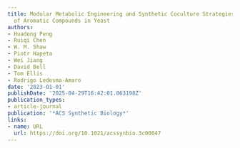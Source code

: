 ```yaml
---
title: Modular Metabolic Engineering and Synthetic Coculture Strategies for the Production
  of Aromatic Compounds in Yeast
authors:
- Huadong Peng
- Ruiqi Chen
- W. M. Shaw
- Piotr Hapeta
- Wei Jiang
- David Bell
- Tom Ellis
- Rodrigo Ledesma‐Amaro
date: '2023-01-01'
publishDate: '2025-04-29T16:42:01.063198Z'
publication_types:
- article-journal
publication: '*ACS Synthetic Biology*'
links:
- name: URL
  url: https://doi.org/10.1021/acssynbio.3c00047
---
```

